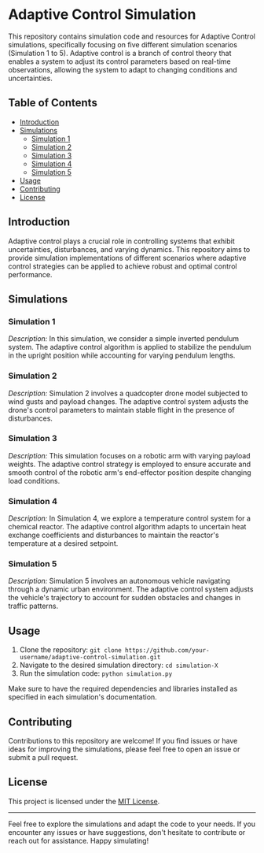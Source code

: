 # Adaptive Control Simulation

This repository contains simulation code and resources for Adaptive Control simulations, specifically focusing on five different simulation scenarios (Simulation 1 to 5). Adaptive control is a branch of control theory that enables a system to adjust its control parameters based on real-time observations, allowing the system to adapt to changing conditions and uncertainties.

## Table of Contents

- [Introduction](#introduction)
- [Simulations](#simulations)
  - [Simulation 1](#simulation-1)
  - [Simulation 2](#simulation-2)
  - [Simulation 3](#simulation-3)
  - [Simulation 4](#simulation-4)
  - [Simulation 5](#simulation-5)
- [Usage](#usage)
- [Contributing](#contributing)
- [License](#license)

## Introduction

Adaptive control plays a crucial role in controlling systems that exhibit uncertainties, disturbances, and varying dynamics. This repository aims to provide simulation implementations of different scenarios where adaptive control strategies can be applied to achieve robust and optimal control performance.

## Simulations

### Simulation 1

_Description:_ In this simulation, we consider a simple inverted pendulum system. The adaptive control algorithm is applied to stabilize the pendulum in the upright position while accounting for varying pendulum lengths.

### Simulation 2

_Description:_ Simulation 2 involves a quadcopter drone model subjected to wind gusts and payload changes. The adaptive control system adjusts the drone's control parameters to maintain stable flight in the presence of disturbances.

### Simulation 3

_Description:_ This simulation focuses on a robotic arm with varying payload weights. The adaptive control strategy is employed to ensure accurate and smooth control of the robotic arm's end-effector position despite changing load conditions.

### Simulation 4

_Description:_ In Simulation 4, we explore a temperature control system for a chemical reactor. The adaptive control algorithm adapts to uncertain heat exchange coefficients and disturbances to maintain the reactor's temperature at a desired setpoint.

### Simulation 5

_Description:_ Simulation 5 involves an autonomous vehicle navigating through a dynamic urban environment. The adaptive control system adjusts the vehicle's trajectory to account for sudden obstacles and changes in traffic patterns.

## Usage

1. Clone the repository: `git clone https://github.com/your-username/adaptive-control-simulation.git`
2. Navigate to the desired simulation directory: `cd simulation-X`
3. Run the simulation code: `python simulation.py`

Make sure to have the required dependencies and libraries installed as specified in each simulation's documentation.

## Contributing

Contributions to this repository are welcome! If you find issues or have ideas for improving the simulations, please feel free to open an issue or submit a pull request.

## License

This project is licensed under the [MIT License](LICENSE).

---

Feel free to explore the simulations and adapt the code to your needs. If you encounter any issues or have suggestions, don't hesitate to contribute or reach out for assistance. Happy simulating!